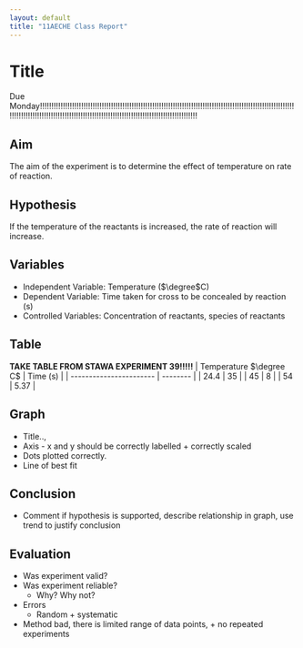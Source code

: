 ```yaml
---
layout: default
title: "11AECHE Class Report"
---
```




# Title

Due Monday!!!!!!!!!!!!!!!!!!!!!!!!!!!!!!!!!!!!!!!!!!!!!!!!!!!!!!!!!!!!!!!!!!!!!!!!!!!!!!!!!!!!!!!!!!!!!!!!!!!!!!!!!!!!!!!!!!!!!!!!!!!!!!!!!!!!!!!!!!!!!!!!!!!!!!!!!!!!!!!!!!!!!!!!!!!!!!!!!!!!!!!!!!!!!!!!!

## Aim
The aim of the experiment is to determine the effect of temperature on rate of reaction. 

## Hypothesis
If the temperature of the reactants is increased, the rate of reaction will increase.

## Variables
- Independent Variable: Temperature ($\degree$C)
- Dependent Variable: Time taken for cross to be concealed by reaction (s)
- Controlled Variables: Concentration of reactants, species of reactants

## Table
**TAKE TABLE FROM STAWA EXPERIMENT 39!!!!!**
| Temperature $\degree C$ | Time (s) |
| ----------------------- | -------- |
| 24.4                    | 35       |
| 45                      | 8        |
| 54                      | 5.37     | 

## Graph
- Title..,
- Axis - x and y should be correctly labelled + correctly scaled
- Dots plotted correctly.
- Line of best fit

## Conclusion
- Comment if hypothesis is supported, describe relationship in graph, use trend to justify conclusion

## Evaluation
- Was experiment valid?
- Was experiment reliable?
	- Why? Why not?
- Errors
	- Random + systematic 
- Method bad, there is limited range of data points, + no repeated experiments



